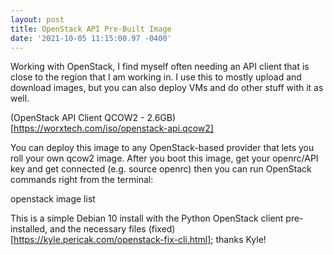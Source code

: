```yaml
--- 
layout: post 
title: OpenStack API Pre-Built Image 
date: '2021-10-05 11:15:00.97 -0400' 
--- 
```

Working with OpenStack, I find myself often needing an API client that is close to the region that I am working 
in. I use this to mostly upload and download images, but you can also deploy VMs and do other stuff with it as 
well. 

(OpenStack API Client QCOW2 - 2.6GB)[https://worxtech.com/iso/openstack-api.qcow2]

You can deploy this image to any OpenStack-based provider that lets you roll your own qcow2 image. After you 
boot this image, get your openrc/API key and get connected (e.g. source openrc) then you can run OpenStack 
commands right from the terminal:

openstack image list

This is a simple Debian 10 install with the Python OpenStack client pre-installed, and the necessary files 
(fixed)[https://kyle.pericak.com/openstack-fix-cli.html]; thanks Kyle!
